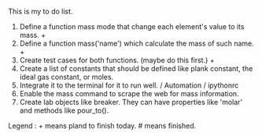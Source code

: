 This is my to do list.

1. Define a function mass mode that change each element's value to its mass. +
2. Define a function mass('name') which calculate the mass of such name. +
3. Create test cases for both functions. (maybe do this first.) +
4. Create a list of constants that should be defined like plank constant, the ideal gas constant, or moles.
6. Integrate it to the terminal for it to run well. / Automation / ipythonrc
7. Enable the mass command to scrape the web for mass information.
7. Create lab objects like breaker. They can have properties like 'molar' and methods like pour_to().

Legend : + means pland to finish today. # means finished.